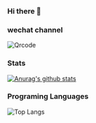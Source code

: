 ### Hi there 👋

<!--
**whp98/whp98** is a ✨ _special_ ✨ repository because its `README.md` (this file) appears on your GitHub profile.

Here are some ideas to get you started:

- 🔭 I’m currently working on ...
- 🌱 I’m currently learning ...
- 👯 I’m looking to collaborate on ...
- 🤔 I’m looking for help with ...
- 💬 Ask me about ...
- 📫 How to reach me: ...
- 😄 Pronouns: ...
- ⚡ Fun fact: ...
-->
###  wechat channel

![Qrcode](https://user-images.githubusercontent.com/32877126/166197333-7e19bb83-9d60-4bee-a899-fa72b1daedeb.jpg)

###  Stats

[![Anurag's github stats](https://github-readme-stats.vercel.app/api?username=whp98&count_private=true&show_icons=true&theme=onedark)](https://github.com/anuraghazra/github-readme-stats)

### Programing Languages

![Top Langs](https://github-readme-stats.vercel.app/api/top-langs/?username=whp98&theme=radical&exclude_repo=whp98.github.io,blog_vuepress)
